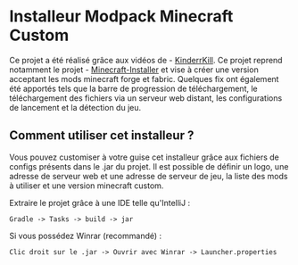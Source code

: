 # Installeur Modpack Minecraft Custom

Ce projet a été réalisé grâce aux vidéos de - [KinderrKill](https://github.com/KinderrKill).
Ce projet reprend notamment le projet - [Minecraft-Installer](https://github.com/KinderrKill/Minecraft-Installer) et vise à créer une version acceptant les mods minecraft forge et fabric. Quelques fix ont également été apportés tels que la barre de progression de téléchargement, le téléchargement des fichiers via un serveur web distant, les configurations de lancement et la détection du jeu.

## Comment utiliser cet installeur ?

Vous pouvez customiser à votre guise cet installeur grâce aux fichiers de configs présents dans le .jar du projet.
Il est possible de définir un logo, une adresse de serveur web et une adresse de serveur de jeu, la liste des mods à utiliser et une version minecraft custom.

Extraire le projet grâce à une IDE telle qu'IntelliJ :
```shell
Gradle -> Tasks -> build -> jar
```

Si vous possédez Winrar (recommandé) :
```shell
Clic droit sur le .jar -> Ouvrir avec Winrar -> Launcher.properties
```
